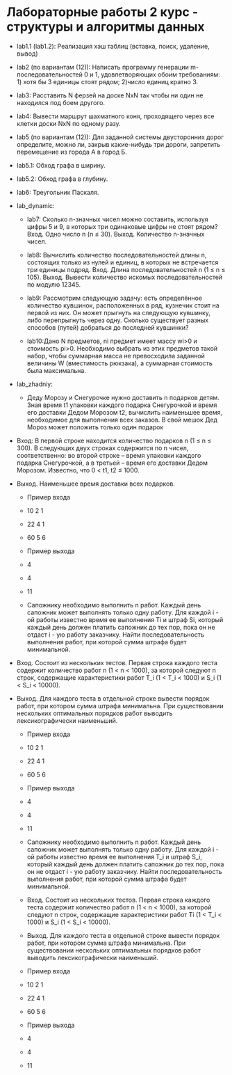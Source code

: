 # Лабораторные работы 2 курс - структуры и алгоритмы данных
* lab1.1 (lab1.2): Реализация хэш таблиц (вставка, поиск, удаление, вывод)
* lab2 (по вариантам (12)):	
	Написать программу генерации m-последовательностей 0 и 1, удовлетворяющих обоим требованиям: 1) хотя бы 3  единицы стоят рядом; 2)число единиц кратно 3. 
* lab3: Расставить N ферзей на доске NxN так чтобы ни один не находился под боем другого.

* lab4: Вывести маршрут шахматного коня, проходящего через все клетки доски NxN по одному разу.

* lab5 (по вариантам (12)): Для заданной системы двусторонних дорог определите, можно ли, закрыв какие-нибудь три дороги, запретить перемещение из города А в город Б.

* lab5.1: Обход графа в ширину.

* lab5.2: Обход графа в глубину.

* lab6: Треугольник Паскаля.

* lab_dynamic:
	+ lab7: Сколько n-значных чисел можно составить, используя цифры 5 и 9, в которых три одинаковые цифры не стоят рядом? 
	Вход. Одно число n (n ≤ 30).
	Выход. Количество n-значных чисел.

	+ lab8: Вычислить количество последовательностей длины n, состоящих только из нулей и единиц, в которых не встречается три единицы подряд.
	Вход. Длина последовательностей n (1 ≤ n ≤ 105).
	Выход. Вывести количество искомых последовательностей по модулю 12345.

	+ lab9: Рассмотрим следующую задачу: есть определённое количество кувшинок, расположенных в ряд, кузнечик стоит на первой из них. Он может прыгнуть на следующую кувшинку, либо перепрыгнуть через одну. Сколько существует разных способов (путей) добраться до последней кувшинки?

	+ lab10:Дано N предметов, ni предмет имеет массу wi>0 и стоимость pi>0. Необходимо выбрать из этих предметов такой набор, чтобы суммарная масса не превосходила заданной величины W (вместимость рюкзака), а суммарная стоимость была максимальна.

* lab_zhadniy:
	+ Деду Морозу и Снегурочке нужно доставить n подарков детям. Зная время t1 упаковки каждого подарка Снегурочкой и время его доставки Дедом Морозом t2, вычислить 		наименьшее время, необходимое для выполнения всех заказов. В свой мешок Дед Мороз может положить только один подарок
 + Вход: В первой строке находится количество подарков n (1 ≤ n ≤ 300). В следующих двух строках содержится по n чисел, соответственно: во второй строке – время упаковки 		каждого подарка Снегурочкой, а в третьей – время его доставки Дедом Морозом. Известно, что 0 < t1, t2 ≤ 1000.
 + Выход. Наименьшее время доставки всех подарков.

	+ Пример входа
	+ 10 2 1
	+ 22 4 1
	+ 60 5 6
	
	+ Пример выхода
	+ 4
	+ 4
	+ 11

	+ Сапожнику необходимо выполнить n работ. Каждый день сапожник может выполнять только одну работу. Для каждой i - ой работы известно время ее выполнения Ti и штраф Si, 	который каждый день должен платить сапожник до тех пор, пока он не отдаст i - ую работу заказчику. Найти последовательность выполнения работ, при которой сумма 		штрафа 	будет минимальной.
 + Вход.  Состоит из нескольких тестов. Первая строка каждого теста содержит количество работ n (1 < n < 1000), за которой следуют n строк, содержащие характеристики 		работ T_i (1 < T_i < 1000) и S_i (1 < S_i < 10000).
 + Выход.  Для каждого теста в отдельной строке вывести порядок работ, при котором сумма штрафа минимальна. При существовании нескольких оптимальных порядков работ 		выводить лексикографически наименьший.

	+ Пример входа
	+ 10 2 1
	+ 22 4 1
	+ 60 5 6
	
	+ Пример выхода
	+ 4
	+ 4
	+ 11



	+ Сапожнику необходимо выполнить n работ. Каждый день сапожник может выполнять только одну работу. Для каждой i - ой 	работы известно время ее выполнения T_i и штраф 	S_i, который каждый день должен платить сапожник до тех пор, пока он 	не отдаст i - ую работу заказчику. Найти последовательность выполнения работ, при которой сумма 	штрафа будет минимальной.
 	+ Вход.  Состоит из нескольких тестов. Первая строка каждого теста содержит количество работ n (1 < n < 1000), за 	которой следуют n строк, содержащие 			характеристики работ Ti (1 < T_i < 1000) и S_i (1 < S_i < 10000).
  	+ Выход.  Для каждого теста в отдельной строке вывести порядок работ, при котором сумма штрафа минимальна. При 		существовании нескольких оптимальных порядков работ выводить лексикографически наименьший.

	+ Пример входа
	+ 10 2 1
	+ 22 4 1
	+ 60 5 6
	
	+ Пример выхода
	+ 4
	+ 4
	+ 11


